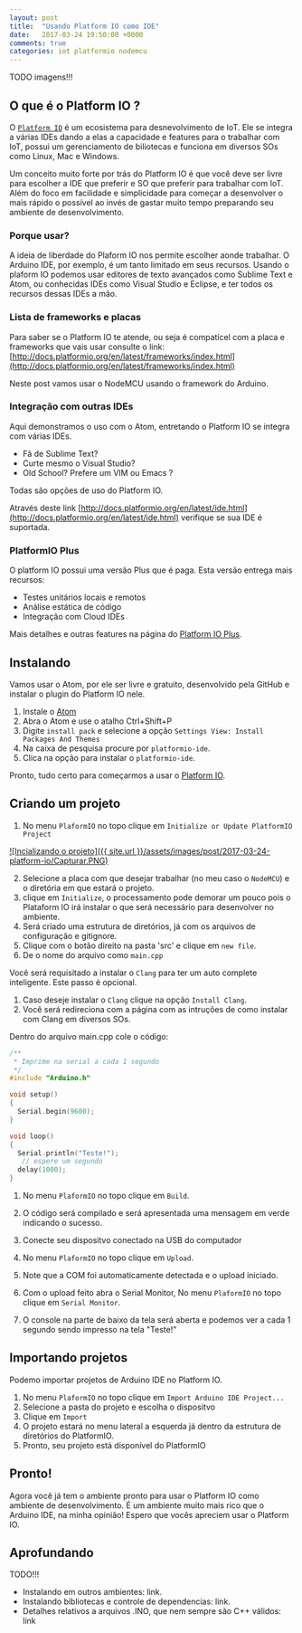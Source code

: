 ```yaml
---
layout: post
title:  "Usando Platform IO como IDE"
date:   2017-03-24 19:50:00 +0000
comments: true
categories: iot platformio nodemcu
---
```


TODO imagens!!!

## [](#oquee) O que é o Platform IO ?

O [`Platform IO`](http://docs.platformio.org/en/latest/what-is-platformio.html) é
um ecosistema para desnevolvimento de IoT. Ele se integra a várias
IDEs dando a elas a capacidade e features para o trabalhar com IoT, possui um
gerenciamento de biliotecas e funciona em diversos SOs como Linux, Mac e Windows.

Um conceito muito forte por trás do Platform IO é que você deve ser livre para
escolher a IDE que preferir e SO que preferir para trabalhar com IoT. Além do
foco em facilidade e simplicidade para começar a desenvolver o mais rápido o
possível ao invés de gastar muito tempo preparando seu ambiente de desenvolvimento.

### [](#porque) Porque usar?

A ideia de liberdade do Plaform IO nos permite escolher aonde trabalhar. O Arduino IDE, por exemplo,
é um tanto limitado em seus recursos. Usando o plaform IO podemos usar editores de texto avançados
como Sublime Text e Atom, ou conhecidas IDEs como Visual Studio e Eclipse, e ter todos os recursos
dessas IDEs a mão.

### [](#placas) Lista de frameworks e placas

Para saber se o Platform IO te atende, ou seja é compatícel com a placa e frameworks
que vais usar consulte o link:
[http://docs.platformio.org/en/latest/frameworks/index.html](http://docs.platformio.org/en/latest/frameworks/index.html)

Neste post vamos usar o NodeMCU usando o framework do Arduino.


### [](#aprofundando) Integração com outras IDEs

Aqui demonstramos o uso com o Atom, entretando o Platform IO se integra com várias IDEs.

* Fã de Sublime Text?
* Curte mesmo o Visual Studio?
* Old School? Prefere um VIM ou Emacs ?

Todas são opções de uso do Platform IO.

Através deste link [http://docs.platformio.org/en/latest/ide.html](http://docs.platformio.org/en/latest/ide.html)
verifique se sua IDE é suportada.

### [](#plus) PlatformIO Plus

O platform IO possui uma versão Plus que é paga. Esta versão entrega mais recursos:

* Testes unitários locais e remotos
* Análise estática de código
* Integração com Cloud IDEs

Mais detalhes e outras features na página do [Platform IO Plus](https://pioplus.com/pricing.html).


## [](#instalando) Instalando

Vamos usar o Atom, por ele ser livre e gratuito, desenvolvido pela GitHub e instalar o
plugin do Platform IO nele.

1. Instale o [Atom](https://atom.io)
1. Abra o Atom e use o atalho Ctrl+Shift+P
1. Digite `install pack` e selecione a opção `Settings View: Install Packages And Themes`
1. Na caixa de pesquisa procure por `platformio-ide`.
1. Clica na opção para instalar o `platformio-ide`.

Pronto, tudo certo para começarmos a usar o [Platform IO](http://platformio.org/get-started/ide?install).

## [](#criando) Criando um projeto

1. No menu `PlaformIO` no topo clique em `Initialize or Update PlatformIO Project`

[![Incializando o projeto]({{ site.url }}/assets/images/post/2017-03-24-platform-io/Capturar.PNG)][capturar_1]

2. Selecione a placa com que desejar trabalhar (no meu caso o `NodeMCU`) e o diretória em que estará o projeto.
1. clique em `Initialize`, o processamento pode demorar um pouco pois o Plataform IO irá instalar o que será necessário para desenvolver no ambiente.
1. Será criado uma estrutura de diretórios, já com os arquivos de configuração e gitignore.
1. Clique com o botão direito na pasta 'src' e clique em `new file`.
1. De o nome do arquivo como `main.cpp`

Você será requisitado a instalar o `Clang` para ter um auto complete inteligente. Este passo é opcional.

1. Caso deseje instalar o `Clang` clique na opção `Install Clang`.
1. Você será redireciona com a página com as intruções de como instalar com Clang em diversos SOs.

Dentro do arquivo main.cpp cole o código:

```cpp
/**
 * Imprime na serial a cada 1 segundo
 */
#include "Arduino.h"

void setup()
{
  Serial.begin(9600);
}

void loop()
{
  Serial.println("Teste!");
   // espere um segundo
  delay(1000);
}
```

1. No menu `PlaformIO` no topo clique em `Build`.
1. O código será compilado e será apresentada uma mensagem em verde indicando o sucesso.
1. Conecte seu dispositvo conectado na USB do computador
1. No menu `PlaformIO` no topo clique em `Upload`.
1. Note que a COM foi automaticamente detectada e o upload iniciado.

1. Com o upload feito abra o Serial Monitor, No menu `PlaformIO` no topo clique em `Serial Monitor`.
1. O console na parte de baixo da tela será aberta e podemos ver a cada 1 segundo sendo impresso na tela "Teste!"

## [](#importando) Importando projetos

Podemo importar projetos de Arduino IDE no Platform IO.

1. No menu `PlaformIO` no topo clique em `Import Arduino IDE Project...`
1. Selecione a pasta do projeto e escolha o dispositvo
1. Clique em `Import`
1. O projeto estará no menu lateral a esquerda já dentro da estrutura de diretórios do PlatformIO.
1. Pronto, seu projeto está disponível do PlatformIO

## [](#pronto) Pronto!
Agora você já tem o ambiente pronto para usar o Platform IO como ambiente de desenvolvimento.
É um ambiente muito mais rico que o Arduino IDE, na minha opinião! Espero que vocês
apreciem usar o Platform IO.

## [](#aprofundando) Aprofundando
TODO!!!
* Instalando em outros ambientes: link.
* Instalando bibliotecas e controle de dependencias: link.
* Detalhes relativos a arquivos .INO, que nem sempre são C++ válidos: link

[capturar_1]:{{site.url}}/assets/images/post/2017-03-24-platform-io/Capturar.PNG
[capturar_2]:{{site.url}}/assets/images/post/2017-03-24-platform-io/Capturar2.PNG
[capturar_3]:{{site.url}}/assets/images/post/2017-03-24-platform-io/Capturar3.PNG
[capturar_4]:{{site.url}}/assets/images/post/2017-03-24-platform-io/Capturar4.PNG
[capturar_5]:{{site.url}}/assets/images/post/2017-03-24-platform-io/Capturar5.PNG
[capturar_6]:{{site.url}}/assets/images/post/2017-03-24-platform-io/Capturar6.PNG
[capturar_7]:{{site.url}}/assets/images/post/2017-03-24-platform-io/Capturar7.PNG
[capturar_8]:{{site.url}}/assets/images/post/2017-03-24-platform-io/Capturar8.PNG
[capturar_9]:{{site.url}}/assets/images/post/2017-03-24-platform-io/Capturar9.PNG
[capturar_10]:{{site.url}}/assets/images/post/2017-03-24-platform-io/Capturar10.PNG
[capturar_11]:{{site.url}}/assets/images/post/2017-03-24-platform-io/Capturar11.PNG
[capturar_12]:{{site.url}}/assets/images/post/2017-03-24-platform-io/Capturar12.PNG
[capturar_13]:{{site.url}}/assets/images/post/2017-03-24-platform-io/Capturar13.PNG

